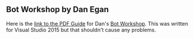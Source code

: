 ## Bot Workshop by Dan Egan
Here is the [link to the PDF Guide](https://github.com/DanielEgan/BotWorkshop/raw/master/CSharpWorkshop/BotFramworkCSharpHOL.pdf) for Dan's [Bot Workshop](https://github.com/DanielEgan/BotWorkshop).
This was written for Visual Studio 2015 but that shouldn't cause any problems.